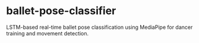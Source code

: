 # ballet-pose-classifier
LSTM-based real-time ballet pose classification using MediaPipe for dancer training and movement detection.
